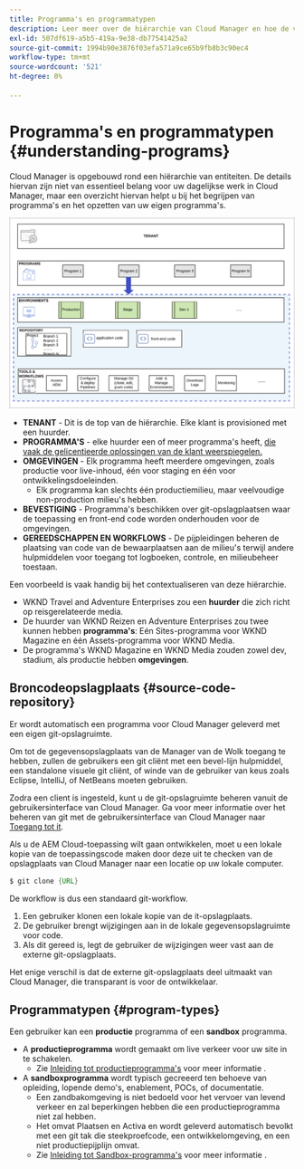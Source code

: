 ```yaml
---
title: Programma's en programmatypen
description: Leer meer over de hiërarchie van Cloud Manager en hoe de verschillende typen programma's in de structuur passen en hoe ze verschillen.
exl-id: 507df619-a5b5-419a-9e38-db77541425a2
source-git-commit: 1994b90e3876f03efa571a9ce65b9fb8b3c90ec4
workflow-type: tm+mt
source-wordcount: '521'
ht-degree: 0%

---
```



# Programma&#39;s en programmatypen {#understanding-programs}

Cloud Manager is opgebouwd rond een hiërarchie van entiteiten. De details hiervan zijn niet van essentieel belang voor uw dagelijkse werk in Cloud Manager, maar een overzicht hiervan helpt u bij het begrijpen van programma&#39;s en het opzetten van uw eigen programma&#39;s.

![Hiërarchie van Cloud Manager](assets/program-types1.png)

* **TENANT** - Dit is de top van de hiërarchie. Elke klant is provisioned met een huurder.
* **PROGRAMMA&#39;S** - elke huurder een of meer programma&#39;s heeft, [die vaak de gelicentieerde oplossingen van de klant weerspiegelen.](introduction-production-programs.md)
* **OMGEVINGEN** - Elk programma heeft meerdere omgevingen, zoals productie voor live-inhoud, één voor staging en één voor ontwikkelingsdoeleinden.
   * Elk programma kan slechts één productiemilieu, maar veelvoudige non-production milieu&#39;s hebben.
* **BEVESTIGING** - Programma&#39;s beschikken over git-opslagplaatsen waar de toepassing en front-end code worden onderhouden voor de omgevingen.
* **GEREEDSCHAPPEN EN WORKFLOWS** - De pijpleidingen beheren de plaatsing van code van de bewaarplaatsen aan de milieu&#39;s terwijl andere hulpmiddelen voor toegang tot logboeken, controle, en milieubeheer toestaan.

Een voorbeeld is vaak handig bij het contextualiseren van deze hiërarchie.

* WKND Travel and Adventure Enterprises zou een **huurder** die zich richt op reisgerelateerde media.
* De huurder van WKND Reizen en Adventure Enterprises zou twee kunnen hebben **programma&#39;s**: Eén Sites-programma voor WKND Magazine en één Assets-programma voor WKND Media.
* De programma&#39;s WKND Magazine en WKND Media zouden zowel dev, stadium, als productie hebben **omgevingen**.

## Broncodeopslagplaats {#source-code-repository}

Er wordt automatisch een programma voor Cloud Manager geleverd met een eigen git-opslagruimte.

Om tot de gegevensopslagplaats van de Manager van de Wolk toegang te hebben, zullen de gebruikers een git cliënt met een bevel-lijn hulpmiddel, een standalone visuele git cliënt, of winde van de gebruiker van keus zoals Eclipse, IntelliJ, of NetBeans moeten gebruiken.

Zodra een client is ingesteld, kunt u de git-opslagruimte beheren vanuit de gebruikersinterface van Cloud Manager. Ga voor meer informatie over het beheren van git met de gebruikersinterface van Cloud Manager naar [Toegang tot it](/help/implementing/cloud-manager/managing-code/accessing-repos.md).

Als u de AEM Cloud-toepassing wilt gaan ontwikkelen, moet u een lokale kopie van de toepassingscode maken door deze uit te checken van de opslagplaats van Cloud Manager naar een locatie op uw lokale computer.

```java
$ git clone {URL}
```

De workflow is dus een standaard git-workflow.

1. Een gebruiker klonen een lokale kopie van de it-opslagplaats.
1. De gebruiker brengt wijzigingen aan in de lokale gegevensopslagruimte voor code.
1. Als dit gereed is, legt de gebruiker de wijzigingen weer vast aan de externe git-opslagplaats.

Het enige verschil is dat de externe git-opslagplaats deel uitmaakt van Cloud Manager, die transparant is voor de ontwikkelaar.

## Programmatypen {#program-types}

Een gebruiker kan een **productie** programma of een **sandbox** programma.

* A **productieprogramma** wordt gemaakt om live verkeer voor uw site in te schakelen.
   * Zie [Inleiding tot productieprogramma&#39;s](/help/implementing/cloud-manager/getting-access-to-aem-in-cloud/introduction-production-programs.md) voor meer informatie .
* A **sandboxprogramma** wordt typisch gecreeerd ten behoeve van opleiding, lopende demo&#39;s, enablement, POCs, of documentatie.
   * Een zandbakomgeving is niet bedoeld voor het vervoer van levend verkeer en zal beperkingen hebben die een productieprogramma niet zal hebben.
   * Het omvat Plaatsen en Activa en wordt geleverd automatisch bevolkt met een git tak die steekproefcode, een ontwikkelomgeving, en een niet productiepijplijn omvat.
   * Zie [Inleiding tot Sandbox-programma&#39;s](/help/implementing/cloud-manager/getting-access-to-aem-in-cloud/introduction-sandbox-programs.md) voor meer informatie .
